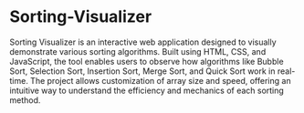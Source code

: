# Sorting-Visualizer
Sorting Visualizer is an interactive web application designed to visually demonstrate various sorting algorithms. Built using HTML, CSS, and JavaScript, the tool enables users to observe how algorithms like Bubble Sort, Selection Sort, Insertion Sort, Merge Sort, and Quick Sort work in real-time. The project allows customization of array size and speed, offering an intuitive way to understand the efficiency and mechanics of each sorting method.
